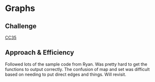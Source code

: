 # Graphs

## Challenge

[CC35](https://canvas.instructure.com/courses/5233640/assignments/32144447)

## Approach & Efficiency

Followed lots of the sample code from Ryan. Was pretty hard to get the functions to output correctly. The confusion of map and set was difficult based on needing to put direct edges and things. Will revisit.
